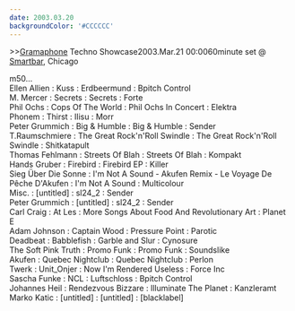 ```yaml
---
date: 2003.03.20
backgroundColor: '#CCCCCC'
---
```


\>>[Gramaphone](http://www.gramaphonerecords.com/) Techno Showcase2003.Mar.21 00:0060minute set @ [Smartbar](http://www.smartbarchicago.com/), Chicago  

m50...  
Ellen Allien : Kuss : Erdbeermund : Bpitch Control  
M. Mercer : Secrets : Secrets : Forte  
Phil Ochs : Cops Of The World : Phil Ochs In Concert : Elektra  
Phonem : Thirst : Ilisu : Morr  
Peter Grummich : Big & Humble : Big & Humble : Sender  
T.Raumschmiere : The Great Rock'n'Roll Swindle : The Great Rock'n'Roll Swindle : Shitkatapult  
Thomas Fehlmann : Streets Of Blah : Streets Of Blah : Kompakt  
Hands Gruber : Firebird : Firebird EP : Killer  
Sieg Über Die Sonne : I'm Not A Sound - Akufen Remix - Le Voyage De Pêche D'Akufen : I'm Not A Sound : Multicolour  
Misc. : \[untitled\] : sl24\_2 : Sender  
Peter Grummich : \[untitled\] : sl24\_2 : Sender  
Carl Craig : At Les : More Songs About Food And Revolutionary Art : Planet E  
Adam Johnson : Captain Wood : Pressure Point : Parotic  
Deadbeat : Babblefish : Garble and Slur : Cynosure  
The Soft Pink Truth : Promo Funk : Promo Funk : Soundslike  
Akufen : Quebec Nightclub : Quebec Nightclub : Perlon  
Twerk : Unit\_Onjer : Now I'm Rendered Useless : Force Inc  
Sascha Funke : NCL : Luftschloss : Bpitch Control  
Johannes Heil : Rendezvous Bizzare : Illuminate The Planet : Kanzleramt  
Marko Katic : \[untitled\] : \[untitled\] : \[blacklabel\]